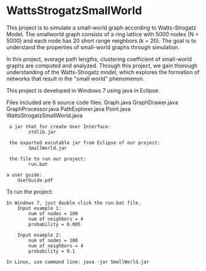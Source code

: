 # WattsStrogatzSmallWorld
This project is to simulate a small-world graph according to Watts-Strogatz Model. The smallworld graph consists of a ring lattice with 5000 nodes (N = 5000) and each node has 20 short range neighbors (k = 20). The goal is to understand the properties of small-world graphs through simulation.

In this project, average path lengths, clustering coefficient of small-world
graphs are computed and analyzed. Through this project, we gain thorough
understanding of the Watts-Strogatz model, which explores the formation of networks that result in the "small world" phenomenon.

This project is developed in Windows 7 using java in Eclipse. 

Files included are
	 6 source code files:
			Graph.java
			GraphDrawer.java
			GraphProcessor.java
			PathExplorer.java
			Point.java
			WattsStrogatzSmallWorld.java

	 a jar that for create User Interface:
	 		stdlib.jar

	 the exported excutable jar from Eclipse of our project:
	 		SmallWorld.jar

	 the file to run our project:
	 		run.bat
	
	a user guide:
		UserGuide.pdf

To run the project:

	In Windows 7, just double click the run.bat file.
		Input example 1:
			num of nodes = 100
			num of neighbors = 4
			probability = 0.005

		Input example 2:
			num of nodes = 100
			num of neighbors = 4
			probability = 0.1

	In Linux, use command line: java -jar SmallWorld.jar
